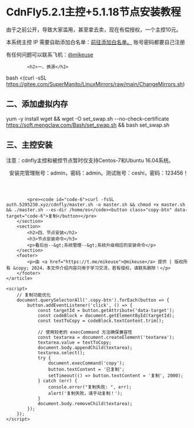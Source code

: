  <h1>CdnFly5.2.1主控+5.1.18节点安装教程</h1>
			<p class="description">
              由于之前公开，导致大家滥用，甚至拿去卖，现在有偿授权，一个主控10元。
            </p>
            <p class="description">
                本系统主控 IP 需要自助添加白名单：<a href="https://api.5205230.xyz" target="_blank">前往添加白名单。</a></n>
              账号密码都要自己注册
             </p>
          <p class="description">
              有任何问题可以联系飞机：<a href="https://t.me/mikeuse" target="_blank">@mikeuse</a>
            </p>


            <h2>一、换源</h2>
bash <(curl -sSL https://gitee.com/SuperManito/LinuxMirrors/raw/main/ChangeMirrors.sh)
            <h2>二、添加虚拟内存</h2>
            yum -y install wget && wget -O set_swap.sh --no-check-certificate https://soft.mengclaw.com/Bash/set_swap.sh && bash set_swap.sh
            <h2>三、主控安装</h2>
 <p class="description">
              注意：cdnfly主控和被控节点暂时仅支持Centos-7和Ubuntu 16.04系统。
            </p>
<header>
 <p class="description">
              安装完管理账号：admin，密码：admin。测试账号：ceshi，密码：123456！
            </p>
</header>

            <pre><code id="code-6">curl -fsSL auth.5205230.xyz/cdnfly/master.sh -o master.sh && chmod +x master.sh && ./master.sh --es-dir /home/es</code><button class="copy-btn" data-target="code-6">复制</button></pre>
        </section>
        <section>
            <h2>四、节点安装</h2>
            <h3>节点安装命令</h3>
            <p>看后台--&gt;系统管理--&gt;系统升级相应的安装命令</p>
        </section>
        <footer>
            <p>由 <a href="https://t.me/mikeuse">@mikeuse</a> 提供 | 版权所有 &copy; 2024，本文件介绍内容只用于学习交流，若有侵权，请联系删除！</p>
        </footer>
    </article>

    <script>
        // 复制功能优化
        document.querySelectorAll('.copy-btn').forEach(button => {
            button.addEventListener('click', () => {
                const targetId = button.getAttribute('data-target');
                const codeBlock = document.getElementById(targetId);
                const textToCopy = codeBlock.textContent.trim();

                // 使用较老的 execCommand 方法确保兼容性
                const textarea = document.createElement('textarea');
                textarea.value = textToCopy;
                document.body.appendChild(textarea);
                textarea.select();
                try {
                    document.execCommand('copy');
                    button.textContent = '已复制';
                    setTimeout(() => button.textContent = '复制', 2000);
                } catch (err) {
                    console.error("复制失败: ", err);
                    alert('复制失败，请手动复制！');
                }
                document.body.removeChild(textarea);
            });
        });
    </script>
</body>
</html>

